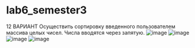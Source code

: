 # lab6_semester3
12 ВАРИАНТ
Осуществить сортировку введенного пользователем массива целых чисел. Числа вводятся через запятую.
![image](https://github.com/AndreyS19/lab6_semester3/assets/125403674/d8877922-b4bb-4e0f-82c9-44a97b9d442e)
![image](https://github.com/AndreyS19/lab6_semester3/assets/125403674/e1ffd6f4-27cf-418e-a590-41240784ce1b)
![image](https://github.com/AndreyS19/lab6_semester3/assets/125403674/145d782d-a114-4843-8bbe-3698235f0a73)
![image](https://github.com/AndreyS19/lab6_semester3/assets/125403674/e77ee74d-ee03-4929-8083-cd8b039dba7a)
